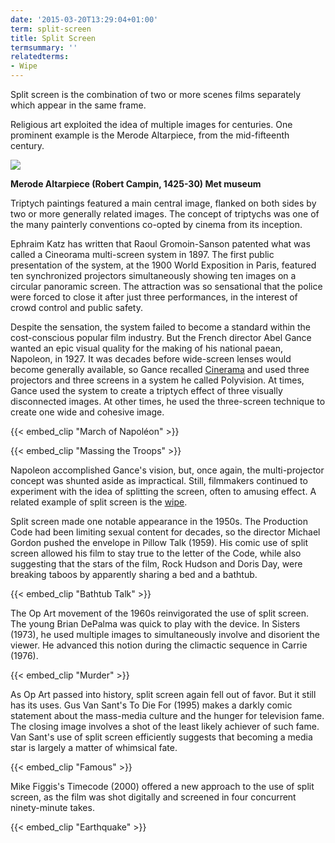 ```yaml
---
date: '2015-03-20T13:29:04+01:00'
term: split-screen
title: Split Screen
termsummary: ''
relatedterms:
- Wipe
---
```


Split screen is the combination of two or more scenes films separately
which appear in the same frame.

<!--more-->

Religious art exploited the idea of multiple images for centuries. One
prominent example is the Merode Altarpiece, from the mid-fifteenth
century.

<img
src="http://ccnmtl.columbia.edu/projects/filmglossary/web/pics/campin_merode.jpg"/>

<b>Merode Altarpiece (Robert Campin, 1425-30) Met museum</b>

Triptych paintings featured a main central image, flanked on both
sides by two or more generally related images. The concept of
triptychs was one of the many painterly conventions co-opted by cinema
from its inception.

Ephraim Katz has written that Raoul Gromoin-Sanson patented what was
called a Cineorama multi-screen system in 1897. The first public
presentation of the system, at the 1900 World Exposition in Paris,
featured ten synchronized projectors simultaneously showing ten images
on a circular panoramic screen. The attraction was so sensational that
the police were forced to close it after just three performances, in
the interest of crowd control and public safety.

Despite the sensation, the system failed to become a standard within
the cost-conscious popular film industry. But the French director Abel
Gance wanted an epic visual quality for the making of his national
paean, Napoleon, in 1927. It was decades before wide-screen lenses
would become generally available, so Gance recalled
[Cinerama](../cinerama/) and used three projectors and three screens
in a system he called Polyvision. At times, Gance used the system to
create a triptych effect of three visually disconnected images. At
other times, he used the three-screen technique to create one wide and
cohesive image.

{{< embed_clip "March of Napoléon" >}}

{{< embed_clip "Massing the Troops" >}}

Napoleon accomplished Gance's vision, but, once again, the
multi-projector concept was shunted aside as impractical. Still,
filmmakers continued to experiment with the idea of splitting the
screen, often to amusing effect. A related example of split screen is
the [wipe](../wipe/).

Split screen made one notable appearance in the 1950s. The Production
Code had been limiting sexual content for decades, so the director
Michael Gordon pushed the envelope in Pillow Talk (1959). His comic
use of split screen allowed his film to stay true to the letter of the
Code, while also suggesting that the stars of the film, Rock Hudson
and Doris Day, were breaking taboos by apparently sharing a bed and a
bathtub.

{{< embed_clip "Bathtub Talk" >}}

The Op Art movement of the 1960s reinvigorated the use of split
screen. The young Brian DePalma was quick to play with the device. In
Sisters (1973), he used multiple images to simultaneously involve and
disorient the viewer. He advanced this notion during the climactic
sequence in Carrie (1976).

{{< embed_clip "Murder" >}}

As Op Art passed into history, split screen again fell out of
favor. But it still has its uses. Gus Van Sant's To Die For (1995)
makes a darkly comic statement about the mass-media culture and the
hunger for television fame. The closing image involves a shot of the
least likely achiever of such fame. Van Sant's use of split screen
efficiently suggests that becoming a media star is largely a matter of
whimsical fate.

{{< embed_clip "Famous" >}}

Mike Figgis's Timecode (2000) offered a new approach to the use of
split screen, as the film was shot digitally and screened in four
concurrent ninety-minute takes.

{{< embed_clip "Earthquake" >}}